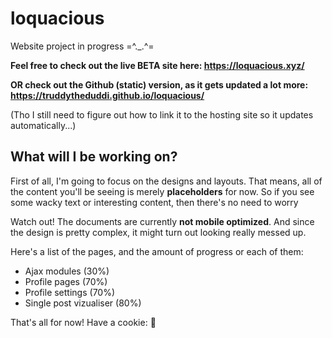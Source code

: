 # loquacious
Website project in progress =^._.^=

**Feel free to check out the live BETA site here: https://loquacious.xyz/**

**OR check out the Github (static) version, as it gets updated a lot more: https://truddytheduddi.github.io/loquacious/**

(Tho I still need to figure out how to link it to the hosting site so it updates automatically...)

## What will I be working on?
First of all, I'm going to focus on the designs and layouts. That means, all of the content you'll be seeing is merely **placeholders** for now. So if you see some wacky text or interesting content, then there's no need to worry

Watch out! The documents are currently **not mobile optimized**. And since the design is pretty complex, it might turn out looking really messed up.

Here's a list of the pages, and the amount of progress or each of them:
* Ajax modules (30%)
* Profile pages (70%)
* Profile settings (70%)
* Single post vizualiser (80%)

That's all for now! Have a cookie: :cookie:
